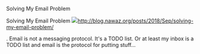 Solving My Email Problem

Solving My Email Problem
![](data:)http://blog.nawaz.org/posts/2018/Sep/solving-my-email-problem/

. Email is not a messaging protocol. It's a TODO list. Or at least my inbox is a TODO list and email is the protocol for putting stuff...